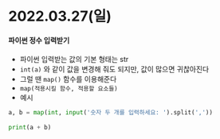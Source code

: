 # 2022.03.27(일)

#### 파이썬 정수 입력받기
+ 파이썬 입력받는 값의 기본 형태는 str
+ `int(a)` 와 같이 값을 변경해 줘도 되지만, 값이 많으면 귀찮아진다
+ 그럴 땐 `map()` 함수를 이용해준다
+ `map(적용시킬 함수, 적용할 요소들)`
+ 예시
```python
a, b = map(int, input('숫자 두 개를 입력하세요: ').split(','))
 
print(a + b)
```